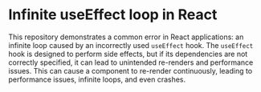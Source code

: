 # Infinite useEffect loop in React

This repository demonstrates a common error in React applications: an infinite loop caused by an incorrectly used `useEffect` hook.  The `useEffect` hook is designed to perform side effects, but if its dependencies are not correctly specified, it can lead to unintended re-renders and performance issues. This can cause a component to re-render continuously, leading to performance issues, infinite loops, and even crashes.
